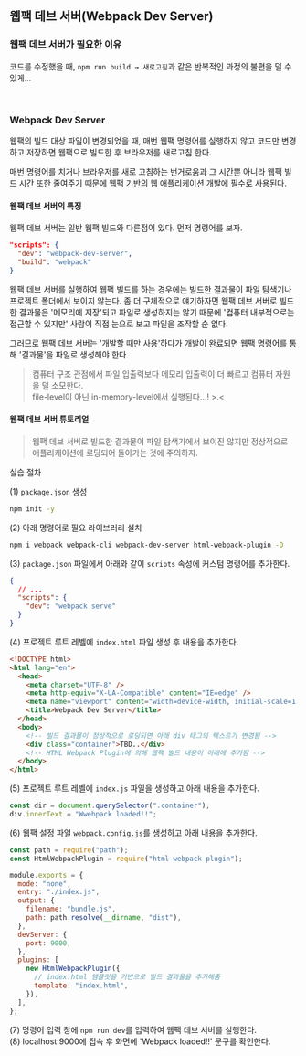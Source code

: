 ## 웹팩 데브 서버(Webpack Dev Server)

### 웹팩 데브 서버가 필요한 이유

코드를 수정했을 때, `npm run build → 새로고침`과 같은 반복적인 과정의 불편을 덜 수 있게...

<br />

### Webpack Dev Server

웹팩의 빌드 대상 파일이 변경되었을 때, 매번 웹팩 명령어를 실행하지 않고 코드만 변경하고 저장하면 웹팩으로 빌드한 후 브라우저를 새로고침 한다.

매번 명령어를 치거나 브라우저를 새로 고침하는 번거로움과 그 시간뿐 아니라 웹팩 빌드 시간 또한 줄여주기 때문에 웹팩 기반의 웹 애플리케이션 개발에 필수로 사용된다.

#### 웹팩 데브 서버의 특징

웹팩 데브 서버는 일반 웹팩 빌드와 다른점이 있다. 먼저 명령어를 보자.

```json
"scripts": {
  "dev": "webpack-dev-server",
  "build": "webpack"
}
```

웹팩 데브 서버를 실행하여 웹팩 빌드를 하는 경우에는 빌드한 결과물이 파일 탐색기나 프로젝트 폴더에서 보이지 않는다. 좀 더 구체적으로 얘기하자면 웹팩 데브 서버로 빌드한 결과물은 '메모리에 저장'되고 파일로 생성하지는 않기 때문에 '컴퓨터 내부적으로는 접근할 수 있지만' 사람이 직접 눈으로 보고 파일을 조작할 순 없다.<br />

그러므로 웹팩 데브 서버는 '개발할 때만 사용'하다가 개발이 완료되면 웹팩 명령어를 통해 '결과물'을 파일로 생성해야 한다.

> 컴퓨터 구조 관점에서 파일 입출력보다 메모리 입출력이 더 빠르고 컴퓨터 자원을 덜 소모한다.<br />
> file-level이 아닌 in-memory-level에서 실행된다...! >.<

#### 웹팩 데브 서버 튜토리얼

> 웹팩 데브 서버로 빌드한 결과물이 파일 탐색기에서 보이진 않지만 정상적으로 애플리케이션에 로딩되어 돌아가는 것에 주의하자.

실습 절차<br />

(1) `package.json` 생성 <br />

```sh
npm init -y
```

(2) 아래 명령어로 필요 라이브러리 설치 <br />

```sh
npm i webpack webpack-cli webpack-dev-server html-webpack-plugin -D
```

(3) `package.json` 파일에서 아래와 같이 `scripts` 속성에 커스텀 명령어를 추가한다. <br />

```json
{
  // ...
  "scripts": {
    "dev": "webpack serve"
  }
}
```

(4) 프로젝트 루트 레벨에 `index.html` 파일 생성 후 내용을 추가한다.<br />

```html
<!DOCTYPE html>
<html lang="en">
  <head>
    <meta charset="UTF-8" />
    <meta http-equiv="X-UA-Compatible" content="IE=edge" />
    <meta name="viewport" content="width=device-width, initial-scale=1.0" />
    <title>Webpack Dev Server</title>
  </head>
  <body>
    <!-- 빌드 결과물이 정상적으로 로딩되면 아래 div 태그의 텍스트가 변경됨 -->
    <div class="container">TBD..</div>
    <!-- HTML Webpack Plugin에 의해 웹팩 빌드 내용이 아래에 추가됨 -->
  </body>
</html>
```

(5) 프로젝트 루트 레벨에 `index.js` 파일을 생성하고 아래 내용을 추가한다. <br />

```js
const dir = document.querySelector(".container");
div.innerText = "Wwebpack loaded!!";
```

(6) 웹팩 설정 파일 `webpack.config.js`를 생성하고 아래 내용을 추가한다.

```js
const path = require("path");
const HtmlWebpackPlugin = require("html-webpack-plugin");

module.exports = {
  mode: "none",
  entry: "./index.js",
  output: {
    filename: "bundle.js",
    path: path.resolve(__dirname, "dist"),
  },
  devServer: {
    port: 9000,
  },
  plugins: [
    new HtmlWebpackPlugin({
      // index.html 템플릿을 기반으로 빌드 결과물을 추가해줌
      template: "index.html",
    }),
  ],
};
```

(7) 명령어 입력 창에 `npm run dev`를 입력하여 웹팩 데브 서버를 실행한다.<br />
(8) localhost:9000에 접속 후 화면에 'Webpack loaded!!' 문구를 확인한다.

